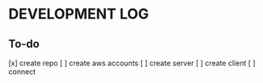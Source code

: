 # DEVELOPMENT LOG

## To-do

[x] create repo
[ ] create aws accounts
[ ] create server
[ ] create client
[ ] connect